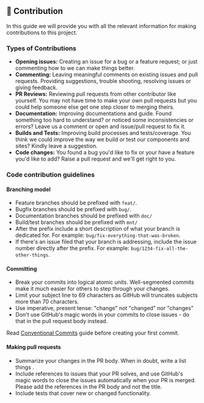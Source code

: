 ## 🤝 Contribution

In this guide we will provide you with all the relevant information for making contributions to this project.

### Types of Contributions

- **Opening issues:** Creating an issue for a bug or a feature request; or just commenting how to we can make things better.
- **Commenting:** Leaving meaningful comments on existing issues and pull requests. Providing suggestions, trouble shooting, resolving issues or giving feedback.
- **PR Reviews:** Reviewing pull requests from other contributor like yourself. You may not have time to make your own pull requests but you could help someone else get one step closer to merging theirs.
- **Documentation:** Improving documentations and guide. Found something too hard to understand? or noticed some inconsistencies or errors? Leave us a comment or open and issue/pull request to fix it.
- **Builds and Tests:** Improving build processes and tests/coverage. You think we could improve the way we build or test our components and sites? Kindly leave a suggestion.
- **Code changes:** You found a bug you'd like to fix or your have a feature you'd like to add? Raise a pull request and we'll get right to you.

### Code contribution guidelines

#### Branching model

- Feature branches should be prefixed with `feat/`.
- Bugfix branches should be prefixed with `bug/`.
- Documentation branches should be prefixed with `doc/`
- Build/test branches should be prefixed with `mnt/`
- After the prefix include a short description of what your branch is dedicated for. For example: `bug/fix-everything-that-was-broken`.
- If there's an issue filed that your branch is addressing, include the issue number directly after the prefix. For example: `bug/1234-fix-all-the-other-things`.

#### Committing

- Break your commits into logical atomic units. Well-segmented commits make it much easier for others to step through your changes.
- Limit your subject line to 69 characters as GitHub will truncates subjects more than 70 characters.
- Use imperative, present tense: "change" not "changed" nor "changes"
- Don't use GitHub's magic words in your commits to close issues - do that in the pull request body instead.

Read [Conventional Commits](https://www.conventionalcommits.org/en/v1.0.0/) guide before creating your first commit.

#### Making pull requests

- Summarize your changes in the PR body. When in doubt, write a list things .
- Include references to issues that your PR solves, and use GitHub's magic words to close the issues automatically when your PR is merged. Please add the references in the PR body and not the title.
- Include tests that cover new or changed functionality.
